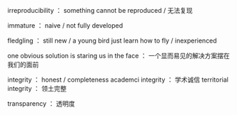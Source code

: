 irreproducibility ： something cannot be  reproduced / 无法复现

immature ： naive / not fully developed

fledgling ： still new / a young bird just learn how to fly / inexperienced
	
one obvious solution is staring us in the face ： 一个显而易见的解决方案摆在我们的面前

integrity ： honest / completeness
academci integrity ： 学术诚信
territorial integrity ： 领土完整

transparency ： 透明度